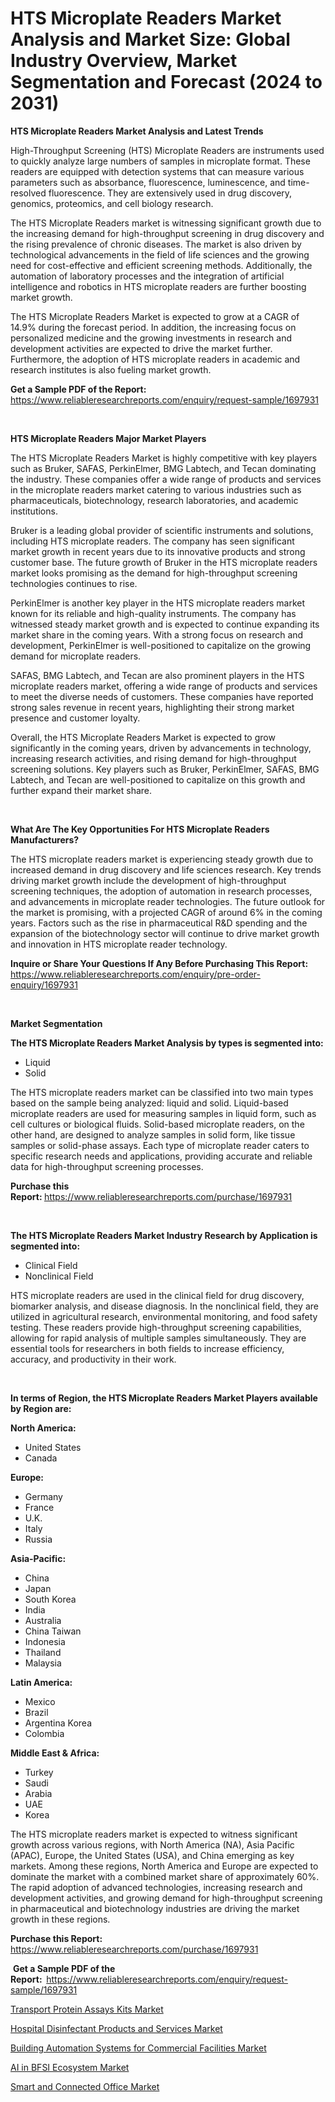 <p><h1>HTS Microplate Readers Market Analysis and Market Size: Global Industry Overview, Market Segmentation and Forecast (2024 to 2031)</h1></p><p><strong>HTS Microplate Readers Market Analysis and Latest Trends</strong></p>
<p><p>High-Throughput Screening (HTS) Microplate Readers are instruments used to quickly analyze large numbers of samples in microplate format. These readers are equipped with detection systems that can measure various parameters such as absorbance, fluorescence, luminescence, and time-resolved fluorescence. They are extensively used in drug discovery, genomics, proteomics, and cell biology research.</p><p>The HTS Microplate Readers market is witnessing significant growth due to the increasing demand for high-throughput screening in drug discovery and the rising prevalence of chronic diseases. The market is also driven by technological advancements in the field of life sciences and the growing need for cost-effective and efficient screening methods. Additionally, the automation of laboratory processes and the integration of artificial intelligence and robotics in HTS microplate readers are further boosting market growth.</p><p>The HTS Microplate Readers Market is expected to grow at a CAGR of 14.9% during the forecast period. In addition, the increasing focus on personalized medicine and the growing investments in research and development activities are expected to drive the market further. Furthermore, the adoption of HTS microplate readers in academic and research institutes is also fueling market growth.</p></p>
<p><strong>Get a Sample PDF of the Report:&nbsp;</strong> <a href="https://www.reliableresearchreports.com/enquiry/request-sample/1697931">https://www.reliableresearchreports.com/enquiry/request-sample/1697931</a></p>
<p>&nbsp;</p>
<p><strong>HTS Microplate Readers Major Market Players</strong></p>
<p><p>The HTS Microplate Readers Market is highly competitive with key players such as Bruker, SAFAS, PerkinElmer, BMG Labtech, and Tecan dominating the industry. These companies offer a wide range of products and services in the microplate readers market catering to various industries such as pharmaceuticals, biotechnology, research laboratories, and academic institutions.</p><p>Bruker is a leading global provider of scientific instruments and solutions, including HTS microplate readers. The company has seen significant market growth in recent years due to its innovative products and strong customer base. The future growth of Bruker in the HTS microplate readers market looks promising as the demand for high-throughput screening technologies continues to rise.</p><p>PerkinElmer is another key player in the HTS microplate readers market known for its reliable and high-quality instruments. The company has witnessed steady market growth and is expected to continue expanding its market share in the coming years. With a strong focus on research and development, PerkinElmer is well-positioned to capitalize on the growing demand for microplate readers.</p><p>SAFAS, BMG Labtech, and Tecan are also prominent players in the HTS microplate readers market, offering a wide range of products and services to meet the diverse needs of customers. These companies have reported strong sales revenue in recent years, highlighting their strong market presence and customer loyalty.</p><p>Overall, the HTS Microplate Readers Market is expected to grow significantly in the coming years, driven by advancements in technology, increasing research activities, and rising demand for high-throughput screening solutions. Key players such as Bruker, PerkinElmer, SAFAS, BMG Labtech, and Tecan are well-positioned to capitalize on this growth and further expand their market share.</p></p>
<p>&nbsp;</p>
<p><strong>What Are The Key Opportunities For HTS Microplate Readers Manufacturers?</strong></p>
<p><p>The HTS microplate readers market is experiencing steady growth due to increased demand in drug discovery and life sciences research. Key trends driving market growth include the development of high-throughput screening techniques, the adoption of automation in research processes, and advancements in microplate reader technologies. The future outlook for the market is promising, with a projected CAGR of around 6% in the coming years. Factors such as the rise in pharmaceutical R&D spending and the expansion of the biotechnology sector will continue to drive market growth and innovation in HTS microplate reader technology.</p></p>
<p><strong>Inquire or Share Your Questions If Any Before Purchasing This Report:</strong> <a href="https://www.reliableresearchreports.com/enquiry/pre-order-enquiry/1697931">https://www.reliableresearchreports.com/enquiry/pre-order-enquiry/1697931</a></p>
<p>&nbsp;</p>
<p><strong>Market Segmentation</strong></p>
<p><strong>The HTS Microplate Readers Market Analysis by types is segmented into:</strong></p>
<p><ul><li>Liquid</li><li>Solid</li></ul></p>
<p><p>The HTS microplate readers market can be classified into two main types based on the sample being analyzed: liquid and solid. Liquid-based microplate readers are used for measuring samples in liquid form, such as cell cultures or biological fluids. Solid-based microplate readers, on the other hand, are designed to analyze samples in solid form, like tissue samples or solid-phase assays. Each type of microplate reader caters to specific research needs and applications, providing accurate and reliable data for high-throughput screening processes.</p></p>
<p><strong>Purchase this Report:&nbsp;</strong><a href="https://www.reliableresearchreports.com/purchase/1697931">https://www.reliableresearchreports.com/purchase/1697931</a></p>
<p>&nbsp;</p>
<p><strong>The HTS Microplate Readers Market Industry Research by Application is segmented into:</strong></p>
<p><ul><li>Clinical Field</li><li>Nonclinical Field</li></ul></p>
<p><p>HTS microplate readers are used in the clinical field for drug discovery, biomarker analysis, and disease diagnosis. In the nonclinical field, they are utilized in agricultural research, environmental monitoring, and food safety testing. These readers provide high-throughput screening capabilities, allowing for rapid analysis of multiple samples simultaneously. They are essential tools for researchers in both fields to increase efficiency, accuracy, and productivity in their work.</p></p>
<p>&nbsp;</p>
<p><strong>In terms of Region, the HTS Microplate Readers Market Players available by Region are:</strong></p>
<p>
    <p> <strong> North America: </strong>
        <ul>
            <li>United States</li>
            <li>Canada</li>
        </ul>
        </p> 
    <p> <strong> Europe: </strong>
        <ul>
            <li>Germany</li>
            <li>France</li>
            <li>U.K.</li>
            <li>Italy</li>
            <li>Russia</li>
        </ul>
        </p> 
    <p> <strong> Asia-Pacific: </strong>
        <ul>
            <li>China</li>
            <li>Japan</li>
            <li>South Korea</li>
            <li>India</li>
            <li>Australia</li>
            <li>China Taiwan</li>
            <li>Indonesia</li>
            <li>Thailand</li>
            <li>Malaysia</li>
        </ul>
        </p> 
    <p> <strong> Latin America: </strong>
        <ul>
            <li>Mexico</li>
            <li>Brazil</li>
            <li>Argentina Korea</li>
            <li>Colombia</li>
        </ul>
        </p> 
    <p> <strong> Middle East & Africa: </strong>
        <ul>
            <li>Turkey</li>
            <li>Saudi</li>
            <li>Arabia</li>
            <li>UAE</li>
            <li>Korea</li>
        </ul>
    </p>
    </p>
<p><p>The HTS microplate readers market is expected to witness significant growth across various regions, with North America (NA), Asia Pacific (APAC), Europe, the United States (USA), and China emerging as key markets. Among these regions, North America and Europe are expected to dominate the market with a combined market share of approximately 60%. The rapid adoption of advanced technologies, increasing research and development activities, and growing demand for high-throughput screening in pharmaceutical and biotechnology industries are driving the market growth in these regions.</p></p>
<p><strong>Purchase this Report: </strong><a href="https://www.reliableresearchreports.com/purchase/1697931">https://www.reliableresearchreports.com/purchase/1697931</a></p>
<p>&nbsp;<strong>Get a Sample PDF of the Report:&nbsp;&nbsp;</strong><a href="https://www.reliableresearchreports.com/enquiry/request-sample/1697931">https://www.reliableresearchreports.com/enquiry/request-sample/1697931</a></p>
<p><strong></strong></p>
<p><p><a href="https://medium.com/@jamesvasquez75/transport-protein-assays-kits-market-competitive-analysis-market-trends-and-forecast-to-2031-4d1bb3f2974e">Transport Protein Assays Kits Market</a></p><p><a href="https://medium.com/@jamesvasquez75/analyzing-hospital-disinfectant-products-and-services-market-global-industry-perspective-and-5f3c598b00b4">Hospital Disinfectant Products and Services Market</a></p><p><a href="https://medium.com/@jonathanalvarez976/building-automation-systems-for-commercial-facilities-market-competitive-analysis-market-trends-460344768928">Building Automation Systems for Commercial Facilities Market</a></p><p><a href="https://medium.com/@philliphicks76g/ai-in-bfsi-ecosystem-market-the-key-to-successful-business-strategy-forecast-till-2031-87f4462fe499">AI in BFSI Ecosystem Market</a></p><p><a href="https://medium.com/@jonathanalvarez976/smart-and-connected-office-market-exploring-market-share-market-trends-and-future-growth-1b1a2b3c6ff4">Smart and Connected Office Market</a></p></p>